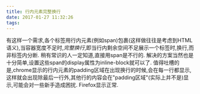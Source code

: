 ```yaml
---
title: 行内元素完整换行
date: 2017-01-27 11:32:26
tags:
---
```

有这样一个需求,各个标签用行内元素(例如span)包裹(这样做往往是考虑到HTML语义),当容器宽度不足时,*完整换行*,即当行内剩余空间不足展示一个标签时,换行,而非标签内分断.
稍有常识的人一定知道,直接用span是不行的.
解决的方案当然也是十分简单,设置这些span的display属性为inline-block就可以了.
值得吐槽的是,chrome显示的行内元素的padding区域在出现换行的时候,会在每一行都显示,这样就会出现除最后一行外,其他行的内容会在"padding区域"(实际上并不是)显示,可能会对一些新手造成困扰.
Firefox显示正常.
